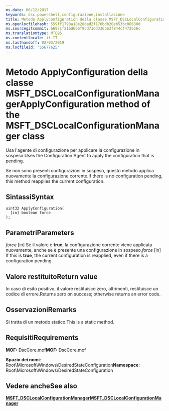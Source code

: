 ```yaml
---
ms.date: 06/12/2017
keywords: dsc,powershell,configurazione,installazione
title: Metodo ApplyConfiguration della classe MSFT_DSCLocalConfigurationManager
ms.openlocfilehash: 559ff1793a18e28dad2f176bdb20eb53bc08630d
ms.sourcegitcommit: b6871f21bd666f9cd71dd336bb3f844cf472b56c
ms.translationtype: MTE95
ms.contentlocale: it-IT
ms.lasthandoff: 02/03/2019
ms.locfileid: "55677625"
---
```

# <a name="applyconfiguration-method-of-the-msftdsclocalconfigurationmanager-class"></a><span data-ttu-id="1157e-103">Metodo ApplyConfiguration della classe MSFT_DSCLocalConfigurationManager</span><span class="sxs-lookup"><span data-stu-id="1157e-103">ApplyConfiguration method of the MSFT_DSCLocalConfigurationManager class</span></span>

<span data-ttu-id="1157e-104">Usa l'agente di configurazione per applicare la configurazione in sospeso.</span><span class="sxs-lookup"><span data-stu-id="1157e-104">Uses the Configuration Agent to apply the configuration that is pending.</span></span>

<span data-ttu-id="1157e-105">Se non sono presenti configurazioni in sospeso, questo metodo applica nuovamente la configurazione corrente.</span><span class="sxs-lookup"><span data-stu-id="1157e-105">If there is no configuration pending, this method reapplies the current configuration.</span></span>

## <a name="syntax"></a><span data-ttu-id="1157e-106">Sintassi</span><span class="sxs-lookup"><span data-stu-id="1157e-106">Syntax</span></span>

```mof
uint32 ApplyConfiguration(
  [in] boolean force
);
```

## <a name="parameters"></a><span data-ttu-id="1157e-107">Parametri</span><span class="sxs-lookup"><span data-stu-id="1157e-107">Parameters</span></span>

<span data-ttu-id="1157e-108">*force* \[in\] Se il valore è **true**, la configurazione corrente viene applicata nuovamente, anche se è presente una configurazione in sospeso.</span><span class="sxs-lookup"><span data-stu-id="1157e-108">*force* \[in\] If this is **true**, the current configuration is reapplied, even if there is a configuration pending.</span></span>

## <a name="return-value"></a><span data-ttu-id="1157e-109">Valore restituito</span><span class="sxs-lookup"><span data-stu-id="1157e-109">Return value</span></span>

<span data-ttu-id="1157e-110">In caso di esito positivo, il valore restituisce zero, altrimenti, restituisce un codice di errore.</span><span class="sxs-lookup"><span data-stu-id="1157e-110">Returns zero on success; otherwise returns an error code.</span></span>

## <a name="remarks"></a><span data-ttu-id="1157e-111">Osservazioni</span><span class="sxs-lookup"><span data-stu-id="1157e-111">Remarks</span></span>

<span data-ttu-id="1157e-112">Si tratta di un metodo statico.</span><span class="sxs-lookup"><span data-stu-id="1157e-112">This is a static method.</span></span>

## <a name="requirements"></a><span data-ttu-id="1157e-113">Requisiti</span><span class="sxs-lookup"><span data-stu-id="1157e-113">Requirements</span></span>

<span data-ttu-id="1157e-114">**MOF:** DscCore.mof</span><span class="sxs-lookup"><span data-stu-id="1157e-114">**MOF:** DscCore.mof</span></span>

<span data-ttu-id="1157e-115">**Spazio dei nomi**: Root\Microsoft\Windows\DesiredStateConfiguration</span><span class="sxs-lookup"><span data-stu-id="1157e-115">**Namespace**: Root\Microsoft\Windows\DesiredStateConfiguration</span></span>

## <a name="see-also"></a><span data-ttu-id="1157e-116">Vedere anche</span><span class="sxs-lookup"><span data-stu-id="1157e-116">See also</span></span>

[<span data-ttu-id="1157e-117">**MSFT_DSCLocalConfigurationManager**</span><span class="sxs-lookup"><span data-stu-id="1157e-117">**MSFT_DSCLocalConfigurationManager**</span></span>](msft-dsclocalconfigurationmanager.md)